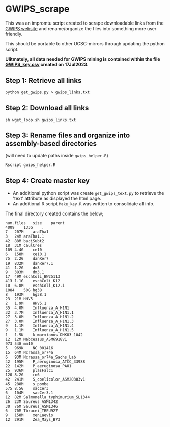 
# GWIPS_scrape
This was an impromtu script created to scrape downloadable links from the [GWIPS website](https://gwips.ucc.ie/downloads/index.html) and rename/organize the files into something more user friendly.

This should be portable to other UCSC-mirrors through updating the python script.

**Ulitmately, all data needed for GWIPS mining is contained within the file [GWIPS_key.csv](GWIPS_key.csv) created on 17Jul2023.**


## Step 1: Retrieve all links
```
python get_gwips.py > gwips_links.txt
```

## Step 2: Download all links
```
sh wget_loop.sh gwips_links.txt
```

## Step 3: Rename files and organize into assembly-based directories
(will need to update paths inside `gwips_helper.R`)
```
Rscript gwips_helper.R
```

## Step 4: Create master key
* An additional python script was create `get_gwips_text.py` to retrieve the 'text' attribute as displayed the html page.
* An additional R script `Make_key.R` was written to consolidate all info.

The final directory created contains the below;
```
num.files	size	parent
4009	133G	.
7	207M	araTha1
3	24M	araTha1.1
42	88M	baciSubt2
18	31M	caulCres
109	4.4G	ce10
6	158M	ce10.1
75	2.2G	danRer7
19	832M	danRer7.1
41	1.2G	dm3
9	383M	dm3.1
17	49M	eschColi_BW25113
413	1.1G	eschColi_K12
10	6.8M	eschColi_K12.1
1084	50G	hg38
8	193M	hg38.1
23	21M	HHV5
2	1.9M	HHV5.1
35	4.0M	Influenza_A_H1N1
32	3.7M	Influenza_A_H1N1.1
27	3.0M	Influenza_A_H1N1.2
27	3.0M	Influenza_A_H1N1.3
9	1.1M	Influenza_A_H1N1.4
9	1.1M	Influenza_A_H1N1.5
1	1.5K	k_marxianus_DMKU3_1042
12	12M	Mabcessus_ASM6918v1
973	54G	mm10
5	969K	NC_001416
15	64M	Ncrassa_or74a
6	93M	Ncrassa_or74a_Sachs_Lab
42	195M	P_aeruginosa_ATCC_33988
22	142M	P_aeruginosa_PAO1
25	936M	plasFalc1
120	8.2G	rn6
42	241M	S_coelicolor_ASM20383v1
45	288M	s_pombe
575	8.5G	sacCer3
6	104M	sacCer3.1
12	82M	Salmonella_typhimurium_SL1344
26	23M	Saureus_ASM1342
30	76M	Saureus_ASM1346
6	70M	Tbrucei_TREU927
9	158M	xenLaevis
12	291M	Zea_Mays_B73
```
